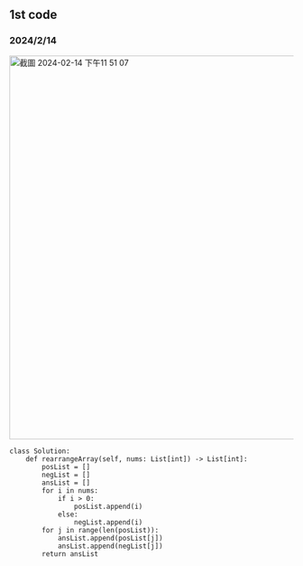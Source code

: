 ## 1st code
### 2024/2/14
<img width="679" alt="截圖 2024-02-14 下午11 51 07" src="https://github.com/PhoenixCHW/My_leetcode/assets/39382795/efc447e6-6fde-4c2e-bfaa-92b516779408">

```python3
class Solution:
    def rearrangeArray(self, nums: List[int]) -> List[int]:
        posList = []
        negList = []
        ansList = []
        for i in nums:
            if i > 0:
                posList.append(i)
            else:
                negList.append(i)
        for j in range(len(posList)):
            ansList.append(posList[j])
            ansList.append(negList[j])
        return ansList
```
